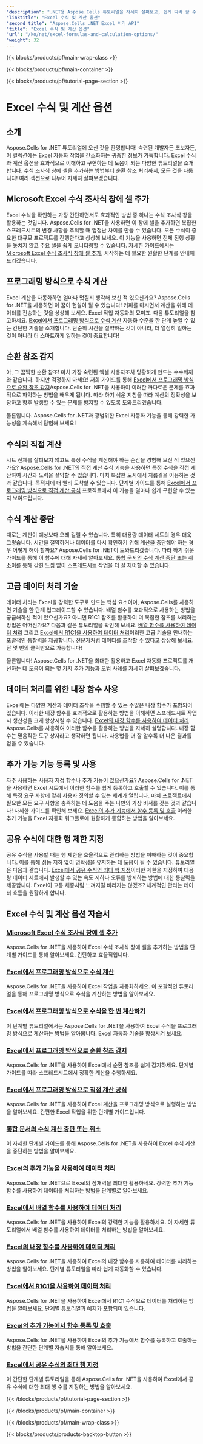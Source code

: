 ```yaml
---
"description": ".NET용 Aspose.Cells 튜토리얼을 자세히 살펴보고, 쉽게 따라 할 수 있는 단계로 필수적인 Excel 수식과 계산을 알아보세요."
"linktitle": "Excel 수식 및 계산 옵션"
"second_title": "Aspose.Cells .NET Excel 처리 API"
"title": "Excel 수식 및 계산 옵션"
"url": "/ko/net/excel-formulas-and-calculation-options/"
"weight": 32
---
```


{{< blocks/products/pf/main-wrap-class >}}

{{< blocks/products/pf/main-container >}}

{{< blocks/products/pf/tutorial-page-section >}}

# Excel 수식 및 계산 옵션

## 소개

Aspose.Cells for .NET 튜토리얼에 오신 것을 환영합니다! 숙련된 개발자든 초보자든, 이 컬렉션에는 Excel 자동화 작업을 간소화하는 귀중한 정보가 가득합니다. Excel 수식과 계산 옵션을 효과적으로 이해하고 구현하는 데 도움이 되는 다양한 튜토리얼을 소개합니다. 수식 조사식 창에 셀을 추가하는 방법부터 순환 참조 처리까지, 모든 것을 다룹니다! 여러 섹션으로 나누어 자세히 살펴보겠습니다.

## Microsoft Excel 수식 조사식 창에 셀 추가  
Excel 수식을 확인하는 가장 간단하면서도 효과적인 방법 중 하나는 수식 조사식 창을 활용하는 것입니다. Aspose.Cells for .NET을 사용하면 이 창에 셀을 추가하면 복잡한 스프레드시트의 변경 사항을 추적할 때 엄청난 차이를 만들 수 있습니다. 모든 수식이 중요한 대규모 프로젝트를 진행한다고 상상해 보세요. 이 기능을 사용하면 전체 진행 상황을 놓치지 않고 주요 셀을 쉽게 모니터링할 수 있습니다. 자세한 가이드에서는 [Microsoft Excel 수식 조사식 창에 셀 추가](./adding-cells-to-microsoft-excel-formula-watch-window/), 시작하는 데 필요한 원활한 단계를 안내해 드리겠습니다.

## 프로그래밍 방식으로 수식 계산  
Excel 계산을 자동화하면 얼마나 멋질지 생각해 보신 적 있으신가요? Aspose.Cells for .NET을 사용하면 이 꿈이 현실이 될 수 있습니다! 커피를 마시면서 계산을 위해 데이터를 전송하는 것을 상상해 보세요. Excel 작업 자동화의 묘미죠. 다음 튜토리얼을 참고하세요. [Excel에서 프로그래밍 방식으로 수식 계산](./calculating-formulas/) 자동화 수준을 한 단계 높일 수 있는 간단한 기술을 소개합니다. 단순히 시간을 절약하는 것이 아니라, 더 열심히 일하는 것이 아니라 더 스마트하게 일하는 것이 중요합니다!

## 순환 참조 감지  
아, 그 끔찍한 순환 참조! 마치 가장 숙련된 엑셀 사용자조차 당황하게 만드는 수수께끼와 같습니다. 하지만 걱정하지 마세요! 저희 가이드를 통해 [Excel에서 프로그래밍 방식으로 순환 참조 감지](./detecting-circular-reference/)Aspose.Cells for .NET을 사용하여 이러한 까다로운 문제를 효과적으로 파악하는 방법을 배우게 됩니다. 따라 하기 쉬운 지침을 따라 계산의 정확성을 보장하고 향후 발생할 수 있는 문제를 방지할 수 있도록 도와드리겠습니다.

물론입니다. Aspose.Cells for .NET과 광범위한 Excel 자동화 기능을 통해 강력한 가능성을 계속해서 탐험해 보세요!

## 수식의 직접 계산  
시트 전체를 살펴보지 않고도 특정 수식을 계산해야 하는 순간을 경험해 보신 적 있으신가요? Aspose.Cells for .NET의 직접 계산 수식 기능을 사용하면 특정 수식을 직접 계산하여 시간과 노력을 절약할 수 있습니다. 마치 복잡한 도시에서 지름길을 이용하는 것과 같습니다. 목적지에 더 빨리 도착할 수 있습니다. 단계별 가이드를 통해 [Excel에서 프로그래밍 방식으로 직접 계산 공식](./direct-calculation-formula/) 프로젝트에서 이 기능을 얼마나 쉽게 구현할 수 있는지 보여드립니다.

## 수식 계산 중단  
때로는 계산이 예상보다 오래 걸릴 수 있습니다. 특히 대용량 데이터 세트의 경우 더욱 그렇습니다. 시간을 절약하거나 데이터를 다시 확인하기 위해 계산을 중단해야 하는 경우 어떻게 해야 할까요? Aspose.Cells for .NET이 도와드리겠습니다. 따라 하기 쉬운 가이드를 통해 이 함수에 대해 자세히 알아보세요. [통합 문서의 수식 계산 중단 또는 취소](./interrupt-or-cancel-formula-calculation-of-workbook/)이를 통해 갇힌 느낌 없이 스프레드시트 작업을 더 잘 제어할 수 있습니다.

## 고급 데이터 처리 기술  
데이터 처리는 Excel을 강력한 도구로 만드는 핵심 요소이며, Aspose.Cells를 사용하면 기술을 한 단계 업그레이드할 수 있습니다. 배열 함수를 효과적으로 사용하는 방법을 궁금해하신 적이 있으신가요? 아니면 R1C1 참조를 활용하여 더 복잡한 참조를 처리하는 방법은 어떠신가요? 다음과 같은 튜토리얼을 확인해 보세요. [배열 함수를 사용하여 데이터 처리](./processing-data-using-array-function/) 그리고 [Excel에서 R1C1을 사용하여 데이터 처리](./processing-data-using-r1c1/)이러한 고급 기술을 안내하는 포괄적인 통찰력을 제공합니다. 전문가처럼 데이터를 조작할 수 있다고 상상해 보세요. 단 몇 번의 클릭만으로 가능합니다!

물론입니다! Aspose.Cells for .NET을 최대한 활용하고 Excel 자동화 프로젝트를 개선하는 데 도움이 되는 몇 가지 추가 기능과 모범 사례를 자세히 살펴보겠습니다.

## 데이터 처리를 위한 내장 함수 사용  
Excel에는 다양한 계산과 데이터 조작을 수행할 수 있는 수많은 내장 함수가 포함되어 있습니다. 이러한 내장 함수를 효과적으로 활용하는 방법을 이해하면 스프레드시트 작업 시 생산성을 크게 향상시킬 수 있습니다. [Excel의 내장 함수를 사용하여 데이터 처리](./processing-data-using-built-in-functions/) Aspose.Cells를 사용하여 이러한 함수를 활용하는 방법을 자세히 설명합니다. 내장 함수는 믿음직한 도구 상자라고 생각하면 됩니다. 사용법을 더 잘 알수록 더 나은 결과를 얻을 수 있습니다.

## 추가 기능 기능 등록 및 사용  
자주 사용하는 사용자 지정 함수나 추가 기능이 있으신가요? Aspose.Cells for .NET을 사용하면 Excel 시트에서 이러한 함수를 쉽게 등록하고 호출할 수 있습니다. 이를 통해 특정 요구 사항에 맞춰 사용자 정의할 수 있는 세계가 열립니다. 마치 프로젝트에서 필요한 모든 요구 사항을 충족하는 데 도움을 주는 나만의 가상 비서를 갖는 것과 같습니다! 자세한 가이드를 확인해 보세요. [Excel의 추가 기능에서 함수 등록 및 호출](./registering-and-calling-function-from-add-in/) 이러한 추가 기능을 Excel 자동화 워크플로에 원활하게 통합하는 방법을 알아보세요.

## 공유 수식에 대한 행 제한 지정  
공유 수식을 사용할 때는 행 제한을 효율적으로 관리하는 방법을 이해하는 것이 중요합니다. 이를 통해 성능 저하 없이 명확성을 유지하는 데 도움이 될 수 있습니다. 튜토리얼은 다음과 같습니다. [Excel에서 공유 수식의 최대 행 지정](./specifying-maximum-rows-of-shared-formula/)이러한 제한을 지정하여 대용량 데이터 세트에서 발생할 수 있는 속도 저하나 오류를 방지하는 방법에 대한 통찰력을 제공합니다. Excel이 교통 체증처럼 느껴지길 바라지는 않겠죠? 체계적인 관리는 데이터 흐름을 원활하게 합니다.

## Excel 수식 및 계산 옵션 자습서
### [Microsoft Excel 수식 조사식 창에 셀 추가](./adding-cells-to-microsoft-excel-formula-watch-window/)
Aspose.Cells for .NET을 사용하여 Excel 수식 조사식 창에 셀을 추가하는 방법을 단계별 가이드를 통해 알아보세요. 간단하고 효율적입니다.
### [Excel에서 프로그래밍 방식으로 수식 계산](./calculating-formulas/)
Aspose.Cells for .NET을 사용하여 Excel 작업을 자동화하세요. 이 포괄적인 튜토리얼을 통해 프로그래밍 방식으로 수식을 계산하는 방법을 알아보세요.
### [Excel에서 프로그래밍 방식으로 수식을 한 번 계산하기](./calculating-formulas-once/)
이 단계별 튜토리얼에서는 Aspose.Cells for .NET을 사용하여 Excel 수식을 프로그래밍 방식으로 계산하는 방법을 알아봅니다. Excel 자동화 기술을 향상시켜 보세요.
### [Excel에서 프로그래밍 방식으로 순환 참조 감지](./detecting-circular-reference/)
Aspose.Cells for .NET을 사용하여 Excel에서 순환 참조를 쉽게 감지하세요. 단계별 가이드를 따라 스프레드시트에서 정확한 계산을 수행하세요.
### [Excel에서 프로그래밍 방식으로 직접 계산 공식](./direct-calculation-formula/)
Aspose.Cells for .NET을 사용하여 Excel 계산을 프로그래밍 방식으로 실행하는 방법을 알아보세요. 간편한 Excel 작업을 위한 단계별 가이드입니다.
### [통합 문서의 수식 계산 중단 또는 취소](./interrupt-or-cancel-formula-calculation-of-workbook/)
이 자세한 단계별 가이드를 통해 Aspose.Cells for .NET을 사용하여 Excel 수식 계산을 중단하는 방법을 알아보세요.
### [Excel의 추가 기능을 사용하여 데이터 처리](./processing-data-using-add-in-function/)
Aspose.Cells for .NET으로 Excel의 잠재력을 최대한 활용하세요. 강력한 추가 기능 함수를 사용하여 데이터를 처리하는 방법을 단계별로 알아보세요.
### [Excel에서 배열 함수를 사용하여 데이터 처리](./processing-data-using-array-function/)
Aspose.Cells for .NET을 사용하여 Excel의 강력한 기능을 활용하세요. 이 자세한 튜토리얼에서 배열 함수를 사용하여 데이터를 처리하는 방법을 알아보세요.
### [Excel의 내장 함수를 사용하여 데이터 처리](./processing-data-using-built-in-functions/)
Aspose.Cells for .NET을 사용하여 Excel의 내장 함수를 사용하여 데이터를 처리하는 방법을 알아보세요. 단계별 튜토리얼을 따라 쉽게 자동화할 수 있습니다.
### [Excel에서 R1C1을 사용하여 데이터 처리](./processing-data-using-r1c1/)
Aspose.Cells for .NET을 사용하여 Excel에서 R1C1 수식으로 데이터를 처리하는 방법을 알아보세요. 단계별 튜토리얼과 예제가 포함되어 있습니다.
### [Excel의 추가 기능에서 함수 등록 및 호출](./registering-and-calling-function-from-add-in/)
Aspose.Cells for .NET을 사용하여 Excel의 추가 기능에서 함수를 등록하고 호출하는 방법을 간단한 단계별 자습서를 통해 알아보세요.
### [Excel에서 공유 수식의 최대 행 지정](./specifying-maximum-rows-of-shared-formula/)
이 간단한 단계별 튜토리얼을 통해 Aspose.Cells for .NET을 사용하여 Excel에서 공유 수식에 대한 최대 행 수를 지정하는 방법을 알아보세요.

{{< /blocks/products/pf/tutorial-page-section >}}

{{< /blocks/products/pf/main-container >}}

{{< /blocks/products/pf/main-wrap-class >}}

{{< blocks/products/products-backtop-button >}}